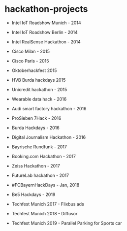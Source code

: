# hackathon-projects

* Intel IoT Roadshow Munich - 2014
* Intel IoT Roadshow Berlin - 2014
* Intel RealSense Hackathon - 2014
* Cisco Milan - 2015
* Cisco Paris - 2015
* Oktoberhackfest 2015
* HVB Burda hackdays 2015
* Unicredit hackathon - 2015
* Wearable data hack - 2016
* Audi smart factory hackathon - 2016
* ProSieben 7Hack - 2016
* Burda Hackdays - 2016
* Digital Journalism Hackathon - 2016
* Bayrische Rundfunk - 2017
* Booking.com Hackathon - 2017
* Zeiss Hackathon - 2017
* FutureLab hackathon - 2017
* #FCBayernHackDays - Jan, 2018
* Be5 Hackdays - 2019

* Techfest Munich 2017 - Flixbus ads
* Techfest Munich 2018 - Diffusor
* Techfest Munich 2019 - Parallel Parking for Sports car
